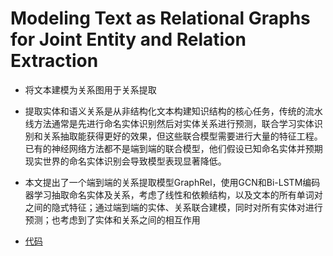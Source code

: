 # Modeling Text as Relational Graphs for Joint Entity and Relation Extraction
- 将文本建模为关系图用于关系提取
- 提取实体和语义关系是从非结构化文本构建知识结构的核心任务，传统的流水线方法通常是先进行命名实体识别然后对实体关系进行预测，联合学习实体识别和关系抽取能获得更好的效果，但这些联合模型需要进行大量的特征工程。已有的神经网络方法都不是端到端的联合模型，他们假设已知命名实体并预期现实世界的命名实体识别会导致模型表现显著降低。
- 本文提出了一个端到端的关系提取模型GraphRel，使用GCN和Bi-LSTM编码器学习抽取命名实体及关系，考虑了线性和依赖结构，以及文本的所有单词对之间的隐式特征；通过端到端的实体、关系联合建模，同时对所有实体对进行预测；也考虑到了实体和关系之间的相互作用

- [代码](https://github.com/tsujuifu/pytorch_graph-rel)